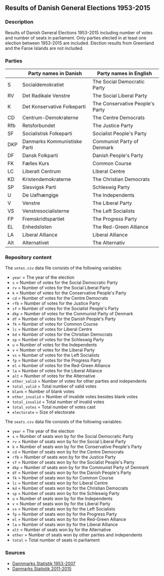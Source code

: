 Results of Danish General Elections 1953-2015
---

### Description

Results of Danish General Elections 1953-2015 including number of votes and number of seats in parliament. Only parties elected in at least one election between 1953-2015 are included. Election results from Greenland and the Faroe Islands are not included.

### Parties

|       | Party names in Danish        | Party names in English |
| ----- | ---------------------------- | --------------------------------- |
| S     | Socialdemokratiet            | The Social Democratic Party |
| RV    | Det Radikale Venstre         | The Social Liberal Party |
| K     | Det Konservative Folkeparti  | The Conservative People's Party |
| CD    | Centrum-Demokraterne         | The Centre Democrats |
| Rfb   | Retsforbundet                | The Justice Party |
| SF    | Socialistisk Folkeparti      | Socialist People's Party |
| DKP   | Danmarks Kommunistiske Parti | Communist Party of Denmark |
| DF    | Dansk Folkparti              | Danish People's Party |
| FK    | Fælles Kurs                  | Common Course |
| LC    | Liberalt Centrum             | Liberal Centre |
| KD    | Kristendemokraterne          | The Christian Democrats |
| SP    | Slesvigsk Parti              | Schleswig Party |
| U     | De Uafhængige                | The Independents |
| V     | Venstre                      | The Liberal Party |
| VS    | Venstresocialisterne         | The Left Socialists |
| FP    | Fremskridtspartiet           | The Progress Party |
| EL    | Enhedslisten                 | The Red-Green Alliance |
| LA    | Liberal Alliance             | Liberal Alliance |
| Alt   | Alternativet                 | The Alternativ |

### Repository content

The `votes.csv` data file consists of the following variables:

- `year` = The year of the election
- `s` = Number of votes for the Social Democratic Party
- `rv` = Number of votes for the Social Liberal Party
- `k` = Number of votes for the Conservative People's Party
- `cd` = Number of votes for the Centre Democrats
- `rfb` = Number of votes for the Justice Party
- `sf` = Number of votes for the Socialist People's Party
- `dkp` = Number of votes for the Communist Party of Denmark
- `df` = Number of votes for the Danish People's Party
- `fk` = Number of votes for Common Course
- `lc` = Number of votes for Liberal Centre
- `kd` = Number of votes for the Christian Democrats
- `sp` = Number of votes for the Schleswig Party
- `u` = Number of votes for the Independents
- `v` = Number of votes for the Liberal Party
- `vs` = Number of votes for the Left Socialists
- `fp` = Number of votes for the Progress Party 
- `el` = Number of votes for the Red-Green Alliance
- `la` = Number of votes for the Liberal Alliance
- `alt` = Number of votes for the Alternative
- `other_valid` = Number of votes for other parties and independents
- `total_valid` = Total number of valid votes
- `blank` = Number of blank votes
- `other_invalid` = Number of invalide votes besides blank votes
- `total_invalid` = Total number of invalid votes
- `total_votes` = Total number of votes cast
- `electorate` = Size of electorate

The `seats.csv` data file consists of the following variables:

- `year` = The year of the election
- `s` = Number of seats won by for the Social Democratic Party
- `rv` = Number of seats won by for the Social Liberal Party
- `k` = Number of seats won by for the Conservative People's Party
- `cd` = Number of seats won by for the Centre Democrats
- `rfb` = Number of seats won by for the Justice Party
- `sf` = Number of seats won by for the Socialist People's Party
- `dkp` = Number of seats won by for the Communist Party of Denmark
- `df` = Number of seats won by for the Danish People's Party
- `fk` = Number of seats won by for Common Course
- `lc` = Number of seats won by for Liberal Centre
- `kd` = Number of seats won by for the Christian Democrats
- `sp` = Number of seats won by for the Schleswig Party
- `u` = Number of seats won by for the Independents
- `v` = Number of seats won by for the Liberal Party
- `vs` = Number of seats won by for the Left Socialists
- `fp` = Number of seats won by for the Progress Party 
- `el` = Number of seats won by for the Red-Green Alliance
- `la` = Number of seats won by for the Liberal Alliance
- `alt` = Number of seats won by for the Alternative
- `other` = Number of seats won by other parties and independents
- `total` = Total number of seats in parliament

### Sources

- <a href="http://www.dst.dk/da/Statistik/Publikationer/VisPub?pid=1696">Dannmarks Statistik 1953-2007</a>
- <a href="http://www.dst.dk/da/Statistik/Publikationer/VisPub?pid=1532">Danmarks Statistik 2011-2015</a>
